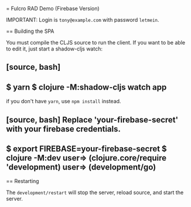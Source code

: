 = Fulcro RAD Demo (Firebase Version)

IMPORTANT: Login is `tony@example.com` with password `letmein`.

== Building the SPA

You must compile the CLJS source to run the client. If you want to be
able to edit it, just start a shadow-cljs watch:

[source, bash]
-----
$ yarn
$ clojure -M:shadow-cljs watch app
-----

if you don't have `yarn`, use `npm install` instead.


[source, bash]
Replace 'your-firebase-secret' with your firebase credentials.
-----
$ export FIREBASE=your-firebase-secret
$ clojure -M:dev
user=> (clojure.core/require 'development)
user=> (development/go)
-----

== Restarting

The `development/restart` will stop the server, reload source, and start the server.
